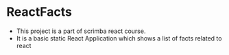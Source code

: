 # ReactFacts

- This project is a part of scrimba react course.
- It is a basic static React Application which shows a list of facts related to react


